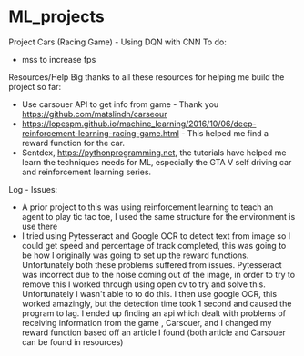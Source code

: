 # ML_projects
 Project Cars (Racing Game) - Using DQN with CNN 
To do:
- mss to increase fps

Resources/Help
Big thanks to all these resources for helping me build the project so far:
- Use carsouer API to get info from game - Thank you https://github.com/matslindh/carseour
- https://lopespm.github.io/machine_learning/2016/10/06/deep-reinforcement-learning-racing-game.html - This helped me find a reward function for the car.
- Sentdex, https://pythonprogramming.net, the tutorials have helped me learn the techniques needs for ML, especially the GTA V self driving car and reinforcement learning series.



Log - Issues:
- A prior project to this was using reinforcement learning to teach an agent to play tic tac toe, I used the same structure for the environment is use there
- I tried using Pytesseract and Google OCR to detect text from image so I could get speed and percentage of track completed, this was going to be how I originally was going to set up the reward functions. Unfortunately both these problems suffered from issues. Pytesseract was incorrect due to the noise coming out of the image, in order to try to remove this I worked through using open cv to try and solve this. Unfortunately I wasn't able to to do this. I then use google OCR, this worked amazingly, but the detection time took 1 second and caused the program to lag. I ended up finding an api which dealt with problems of receiving information from the game , Carsouer, and I changed my reward function based off an article I found (both article and Carsouer can be found in resources)

